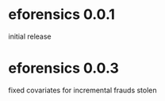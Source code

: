 # eforensics 0.0.1

initial release

# eforensics 0.0.3

fixed covariates for incremental frauds stolen
